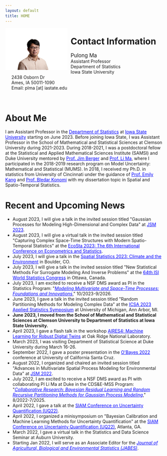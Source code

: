 ```yaml
---
layout: default
title: HOME
---
```



<img align="left" style="width: 200px; padding-right: 10px;" src="./ISU_NewFaculty.jpg">  


Contact Information
====== 
<p style="text-align: left; padding-left: 20px;" >
<span style="font-size:larger;">Pulong Ma</span> <br/>
Assistant Professor <br/>
Department of Statistics  <br/>
Iowa State University <br/>
2438 Osborn Dr  <br/>
Ames, IA 50011-1090 <br/>
Email: plma [at] iastate.edu <br/>
</p>
<br clear="left"/>



About Me
======
<p style="text-align: justify; line-height: 1.2em;"> 
 
I am Assistant Professor in the <a href="https://www.stat.iastate.edu" target="blank" style="color:blue;">Department of Statistics</a> at <a href="https://www.iastate.edu" target="blank" style="color:blue;">Iowa State University</a> starting on June 2023. Before joining Iowa State, I was Assistant Professor in the School of Mathematical and Statistical Sciences at Clemson University during 2021-2023. During 2018-2021, I was a postdoctoral fellow at the Statistical and Applied Mathematical Sciences Institute (SAMSI) and Duke University mentored by <a href="http://www2.stat.duke.edu/~berger/" target="blank" style="color:blue;">Prof. Jim Berger</a> and <a href="http://www2.stat.duke.edu/~lm186/index.html" target="blank" style="color:blue;">Prof. Li Ma</a>, where I participated in the 2018-2019 research program on Model Uncertainty: Mathematical and Statistical (MUMS).  In 2018, I received my Ph.D. in statistics from University of Cincinnati under the guidance of <a href="https://emilystat.wixsite.com/gdads/" target="blank" style="color:blue;">Prof. Emily Kang</a> and <a href="https://scholar.google.com/citations?user=lqnGbNkAAAAJ&hl=en" target="blank" style="color:blue;">Prof. Bledar Konomi</a> with my dissertation topic in Spatial and Spatio-Temporal Statistics. 
</p>



Recent and Upcoming News 
======

<p align="left" style="text-align: justify; line-height: .2em;">
 
<ul>
 
 <li> August 2023, I will give a talk in the invited session titled "Gaussian Processes for Modeling High-Dimensional and Complex Data" at <a href="https://ww2.amstat.org/meetings/jsm/2023/program.cfm" target="blank" style="color:blue;">JSM 2023</a>.
 </li>
 
 <li> August 2023, I will give a virtual talk in the invited session titled "Capturing Complex Space-Time Structures with Modern Spatio-Temporal Statistics" at the <a href="http://www.cmstatistics.org/EcoSta2023/organized.php" target="blank" style="color:blue;">EcoSta 2023: The 6th International Conference on Econometrics and Statistics</a>.
 </li> 
 
 <li> July 2023, I will give a talk in the <a href="https://www.elsevier.com/events/conferences/spatial-statistics" target="blank" style="color:blue;">Spatial Statistics 2023: Climate and the Environment</a> in Boulder, CO.
</li>
  
 <li> July 2023, I will give a talk in the invited session titled "New Statistical Methods For Surrogate Modeling And Inverse Problems" at the <a href="https://www.isi2023.org/conferences/ottawa-2023/" target="blank" style="color:blue;">64th ISI World Statistics Congress</a> in Ottawa, Canada.
 </li> 

<li> July 2023, I am excited to receive a NSF DMS award as PI in the Statistics Program: "<a href="https://www.nsf.gov/awardsearch/showAward?AWD_ID=2310419&HistoricalAwards=false" target="blank" style="color:blue;"><em>Modeling Multivariate and Space-Time Processes: Foundations and Innovations</em></a>," 10/2023-9/2026.
</li>
 
 <li> June 2023, I gave a talk in the invited session titled "Random Partitioning Methods for Modeling Complex Data" at the  <a href="https://symposium2023.icsa.org" target="blank" style="color:blue;">ICSA 2023 Applied Statistics Symposium</a> at University of Michigan, Ann Arbor, MI. 
 </li>

 <li>
  <strong>June 2023, I moved from the School of Mathematical and Statistical Sciences at Clemson University to Department of Statistics at Iowa State University.</strong>
 </li>

 <li> April 2023, I gave a flash talk in the workshop <a href="https://aires.ornl.gov" target="black" style="color:blue;">AIRES4: Machine Learning for Robust Digital Twins</a> at Oak Ridge National Laboratory. 
 </li>
 
 <li> March 2023, I was visiting Department of Statistical Science at Duke University during March 16-26. 
 </li> 
 
 <li> September 2022, I gave a poster presentation in the <a href="https://obayes.soe.ucsc.edu/index.html" target="blank" style="color:blue;">O'Bayes 2022</a> conference at University of California Santa Cruz.
 </li>
 
 <li> August 2022, I organized and chaired an invited session titled "Advances in Multivariate Spatial Process Modeling for Environmental Data" at <a href="https://ww2.amstat.org/meetings/jsm/2022/index.cfm" target="blank" style="color:blue;">JSM 2022</a>.
 </li>
 
 <li> July 2022, I am excited to receive a NSF DMS award as PI with collaborating PI Li Ma at Duke in the CDS&E-MSS Program: "<a href="https://www.nsf.gov/awardsearch/showAward?AWD_ID=2152998&HistoricalAwards=false" target="blank" style="color:blue;"><em>Collaborative Research: Bayesian Residual Learning and Random Recursive Partitioning Methods for Gaussian Process Modeling</em></a>," 8/2022-7/2025.
 </li>
 
 <li> April 2022, I gave a talk at the <a href="https://www.siam.org/conferences/cm/conference/uq22" target="blank" style="color:blue;" >SIAM Conference on Uncertainty Quantification (UQ22)</a>.
 </li>
 
 <li> April 2022, I organized a minisymposium on "Bayesian Calibration and Machine Learning Methods for Uncertainty Quantification" at the <a href="https://www.siam.org/conferences/cm/conference/uq22" target="blank" style="color:blue;" >SIAM Conference on Uncertainty Quantification (UQ22)</a>, Atlanta, GA. 
 </li>
 
 <li> March 2022, I gave a virtual talk in the Statistics and Data Science Seminar at Auburn University. </li>
 
 <li> Starting Jan 2022, I will serve as an Associate Editor for the <em><a href="https://www.springer.com/journal/13253" target="blank" style="color:blue;">Journal of Agricultural, Biological and Environmental Statistics (JABES)</a></em>. </li>

</ul>

</p>













